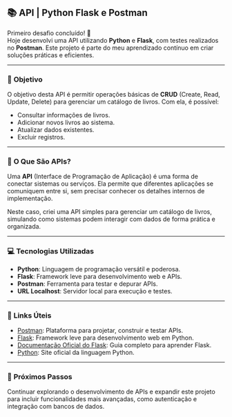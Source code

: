 ## 📚 **API | Python Flask e Postman**

Primeiro desafio concluído! 🎉  
Hoje desenvolvi uma API utilizando **Python** e **Flask**, com testes realizados no **Postman**. Este projeto é parte do meu aprendizado contínuo em criar soluções práticas e eficientes.

---

### 🎯 **Objetivo**

O objetivo desta API é permitir operações básicas de **CRUD** (Create, Read, Update, Delete) para gerenciar um catálogo de livros. Com ela, é possível:

- Consultar informações de livros.
- Adicionar novos livros ao sistema.
- Atualizar dados existentes.
- Excluir registros.

---

### 🔧 **O Que São APIs?**

Uma **API** (Interface de Programação de Aplicação) é uma forma de conectar sistemas ou serviços. Ela permite que diferentes aplicações se comuniquem entre si, sem precisar conhecer os detalhes internos de implementação.  

Neste caso, criei uma API simples para gerenciar um catálogo de livros, simulando como sistemas podem interagir com dados de forma prática e organizada.

---

### 💻 **Tecnologias Utilizadas**

- **Python**: Linguagem de programação versátil e poderosa.
- **Flask**: Framework leve para desenvolvimento web e APIs.
- **Postman**: Ferramenta para testar e depurar APIs.
- **URL Localhost**: Servidor local para execução e testes.

---

### 🌟 **Links Úteis**

- [Postman](https://www.postman.com/): Plataforma para projetar, construir e testar APIs.
- [Flask](https://flask.palletsprojects.com/): Framework leve para desenvolvimento web em Python.
- [Documentação Oficial do Flask](https://flask.palletsprojects.com/en/latest/): Guia completo para aprender Flask.
- [Python](https://www.python.org/): Site oficial da linguagem Python.

---

### 🚀 **Próximos Passos**
Continuar explorando o desenvolvimento de APIs e expandir este projeto para incluir funcionalidades mais avançadas, como autenticação e integração com bancos de dados.
